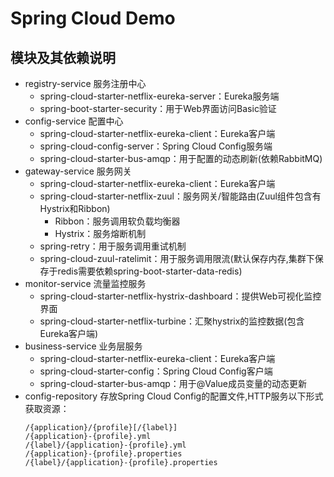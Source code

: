# Spring Cloud Demo

## 模块及其依赖说明
* registry-service 服务注册中心
    * spring-cloud-starter-netflix-eureka-server：Eureka服务端
    * spring-boot-starter-security：用于Web界面访问Basic验证
* config-service 配置中心
    * spring-cloud-starter-netflix-eureka-client：Eureka客户端
    * spring-cloud-config-server：Spring Cloud Config服务端
    * spring-cloud-starter-bus-amqp：用于配置的动态刷新(依赖RabbitMQ)
* gateway-service 服务网关
    * spring-cloud-starter-netflix-eureka-client：Eureka客户端
    * spring-cloud-starter-netflix-zuul：服务网关/智能路由(Zuul组件包含有Hystrix和Ribbon)
        * Ribbon：服务调用软负载均衡器
        * Hystrix：服务熔断机制 
    * spring-retry：用于服务调用重试机制
    * spring-cloud-zuul-ratelimit：用于服务调用限流(默认保存内存,集群下保存于redis需要依赖spring-boot-starter-data-redis)
* monitor-service 流量监控服务
    * spring-cloud-starter-netflix-hystrix-dashboard：提供Web可视化监控界面
    * spring-cloud-starter-netflix-turbine：汇聚hystrix的监控数据(包含Eureka客户端)
* business-service 业务层服务
    * spring-cloud-starter-netflix-eureka-client：Eureka客户端
    * spring-cloud-starter-config：Spring Cloud Config客户端
    * spring-cloud-starter-bus-amqp：用于@Value成员变量的动态更新
* config-repository 存放Spring Cloud Config的配置文件,HTTP服务以下形式获取资源：
    ~~~
    /{application}/{profile}[/{label}]
    /{application}-{profile}.yml
    /{label}/{application}-{profile}.yml
    /{application}-{profile}.properties
    /{label}/{application}-{profile}.properties
    ~~~